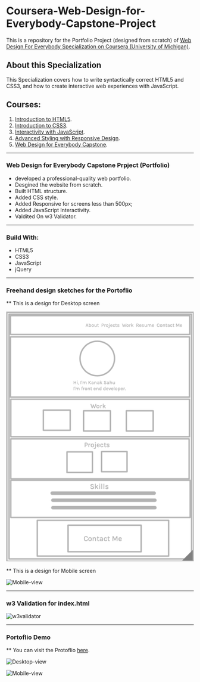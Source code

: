 # Coursera-Web-Design-for-Everybody-Capstone-Project
This is a repository for the Portfolio Project (designed from scratch) of [Web Design For Everybody Specialization on Coursera (University of Michigan)](https://www.coursera.org/specializations/web-design).

## About this Specialization
This Specialization covers how to write syntactically correct HTML5 and CSS3, and how to create interactive web experiences with JavaScript.

## Courses: 
1. [Introduction to HTML5](https://www.coursera.org/learn/html?specialization=web-design).
2. [Introduction to CSS3](https://www.coursera.org/learn/introcss?specialization=web-design).
3. [Interactivity with JavaScript](https://www.coursera.org/learn/javascript?specialization=web-design).
4. [Advanced Styling with Responsive Design](https://www.coursera.org/learn/responsivedesign?specialization=web-design).
5. [Web Design for Everybody Capstone](https://www.coursera.org/learn/web-design-project).

---

### Web Design for Everybody Capstone Prpject (Portfolio)
* developed a professional-quality web portfolio.
* Desgined the website from scratch.
* Built HTML structure.
* Added CSS style.
* Added Responsive for screens less than 500px;
* Added JavaScript Interactivity.
* Valdited On w3 Validator.

---

### Build With: 
* HTML5
* CSS3
* JavaScript
* jQuery

---

### Freehand design sketches for the Portoflio

** This is a design for Desktop screen

![Desktop-design](https://github.com/Kanaksahu/Web-Portfolio/blob/master/Designs/Web%20View.png)


** This is a design for Mobile screen


![Mobile-view](https://github.com/NohaaAa/Coursera-Web-Design-for-Everybody-Capstone-Project/blob/master/Designs/mobile%20view.png)

---

### w3 Validation for index.html
![w3validator](https://github.com/NohaaAa/Coursera-Web-Design-for-Everybody-Capstone-Project/blob/master/Validations/w3-validator.png)

---

### Portoflio Demo

** You can visit the Protoflio [here](https://noha-m.netlify.com/).


![Desktop-view](https://github.com/NohaaAa/Coursera-Web-Design-for-Everybody-Capstone-Project/blob/master/Screenshots/disktop-view.gif)


![Mobile-view](https://github.com/NohaaAa/Coursera-Web-Design-for-Everybody-Capstone-Project/blob/master/Screenshots/mobile-view.gif)




